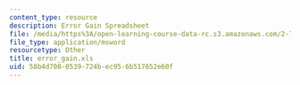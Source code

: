 ```yaml
---
content_type: resource
description: Error Gain Spreadsheet
file: /media/https%3A/open-learning-course-data-rc.s3.amazonaws.com/2-75-precision-machine-design-fall-2001/58b4d7080539724bec956b517652e60f_error_gain.xls
file_type: application/msword
resourcetype: Other
title: error_gain.xls
uid: 58b4d708-0539-724b-ec95-6b517652e60f
---
```

